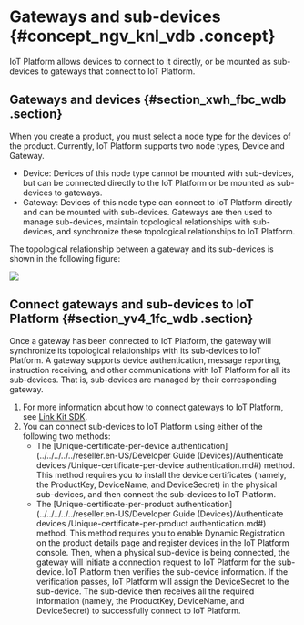 # Gateways and sub-devices {#concept_ngv_knl_vdb .concept}

IoT Platform allows devices to connect to it directly, or be mounted as sub-devices to gateways that connect to IoT Platform.

## Gateways and devices {#section_xwh_fbc_wdb .section}

When you create a product, you must select a node type for the devices of the product. Currently, IoT Platform supports two node types, Device and Gateway.

-   Device: Devices of this node type cannot be mounted with sub-devices, but can be connected directly to the IoT Platform or be mounted as sub-devices to gateways.
-   Gateway: Devices of this node type can connect to IoT Platform directly and can be mounted with sub-devices. Gateways are then used to manage sub-devices, maintain topological relationships with sub-devices, and synchronize these topological relationships to IoT Platform.

The topological relationship between a gateway and its sub-devices is shown in the following figure:

![](http://static-aliyun-doc.oss-cn-hangzhou.aliyuncs.com/assets/img/12824/15469118782876_en-US.PNG)

## Connect gateways and sub-devices to IoT Platform {#section_yv4_1fc_wdb .section}

Once a gateway has been connected to IoT Platform, the gateway will synchronize its topological relationships with its sub-devices to IoT Platform. A gateway supports device authentication, message reporting, instruction receiving, and other communications with IoT Platform for all its sub-devices. That is, sub-devices are managed by their corresponding gateway.

1.  For more information about how to connect gateways to IoT Platform, see [Link Kit SDK](https://help.aliyun.com/product/93051.html).
2.  You can connect sub-devices to IoT Platform using either of the following two methods:
    -   The [Unique-certificate-per-device authentication](../../../../../reseller.en-US/Developer Guide (Devices)/Authenticate devices /Unique-certificate-per-device authentication.md#) method. This method requires you to install the device certificates \(namely, the ProductKey, DeviceName, and DeviceSecret\) in the physical sub-devices, and then connect the sub-devices to IoT Platform.
    -   The [Unique-certificate-per-product authentication](../../../../../reseller.en-US/Developer Guide (Devices)/Authenticate devices /Unique-certificate-per-product authentication.md#) method. This method requires you to enable Dynamic Registration on the product details page and register devices in the IoT Platform console. Then, when a physical sub-device is being connected, the gateway will initiate a connection request to IoT Platform for the sub-device. IoT Platform then verifies the sub-device information. If the verification passes, IoT Platform will assign the DeviceSecret to the sub-device. The sub-device then receives all the required information \(namely, the ProductKey, DeviceName, and DeviceSecret\) to successfully connect to IoT Platform.

